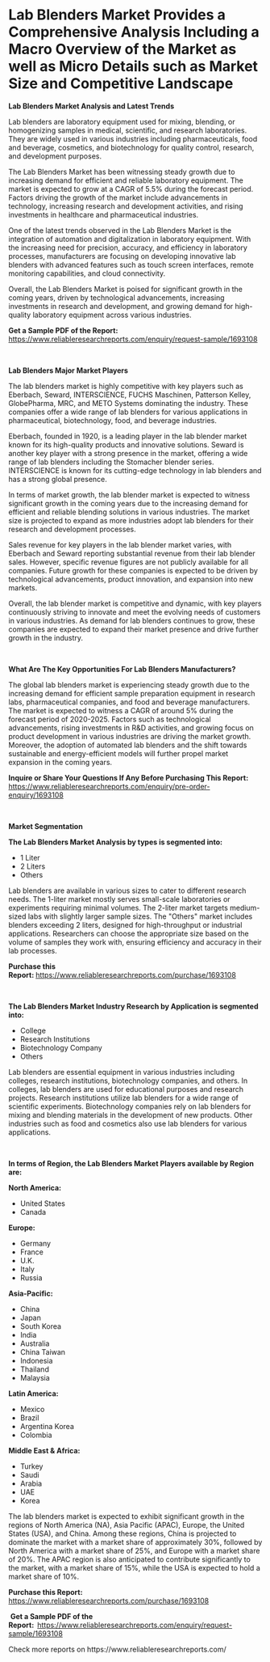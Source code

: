 <p><h1>Lab Blenders Market Provides a Comprehensive Analysis Including a Macro Overview of the Market as well as Micro Details such as Market Size and Competitive Landscape</h1></p><p><strong>Lab Blenders Market Analysis and Latest Trends</strong></p>
<p><p>Lab blenders are laboratory equipment used for mixing, blending, or homogenizing samples in medical, scientific, and research laboratories. They are widely used in various industries including pharmaceuticals, food and beverage, cosmetics, and biotechnology for quality control, research, and development purposes.</p><p>The Lab Blenders Market has been witnessing steady growth due to increasing demand for efficient and reliable laboratory equipment. The market is expected to grow at a CAGR of 5.5% during the forecast period. Factors driving the growth of the market include advancements in technology, increasing research and development activities, and rising investments in healthcare and pharmaceutical industries.</p><p>One of the latest trends observed in the Lab Blenders Market is the integration of automation and digitalization in laboratory equipment. With the increasing need for precision, accuracy, and efficiency in laboratory processes, manufacturers are focusing on developing innovative lab blenders with advanced features such as touch screen interfaces, remote monitoring capabilities, and cloud connectivity.</p><p>Overall, the Lab Blenders Market is poised for significant growth in the coming years, driven by technological advancements, increasing investments in research and development, and growing demand for high-quality laboratory equipment across various industries.</p></p>
<p><strong>Get a Sample PDF of the Report:&nbsp;</strong> <a href="https://www.reliableresearchreports.com/enquiry/request-sample/1693108">https://www.reliableresearchreports.com/enquiry/request-sample/1693108</a></p>
<p>&nbsp;</p>
<p><strong>Lab Blenders Major Market Players</strong></p>
<p><p>The lab blenders market is highly competitive with key players such as Eberbach, Seward, INTERSCIENCE, FUCHS Maschinen, Patterson Kelley, GlobePharma, MRC, and METO Systems dominating the industry. These companies offer a wide range of lab blenders for various applications in pharmaceutical, biotechnology, food, and beverage industries.</p><p>Eberbach, founded in 1920, is a leading player in the lab blender market known for its high-quality products and innovative solutions. Seward is another key player with a strong presence in the market, offering a wide range of lab blenders including the Stomacher blender series. INTERSCIENCE is known for its cutting-edge technology in lab blenders and has a strong global presence.</p><p>In terms of market growth, the lab blender market is expected to witness significant growth in the coming years due to the increasing demand for efficient and reliable blending solutions in various industries. The market size is projected to expand as more industries adopt lab blenders for their research and development processes.</p><p>Sales revenue for key players in the lab blender market varies, with Eberbach and Seward reporting substantial revenue from their lab blender sales. However, specific revenue figures are not publicly available for all companies. Future growth for these companies is expected to be driven by technological advancements, product innovation, and expansion into new markets.</p><p>Overall, the lab blender market is competitive and dynamic, with key players continuously striving to innovate and meet the evolving needs of customers in various industries. As demand for lab blenders continues to grow, these companies are expected to expand their market presence and drive further growth in the industry.</p></p>
<p>&nbsp;</p>
<p><strong>What Are The Key Opportunities For Lab Blenders Manufacturers?</strong></p>
<p><p>The global lab blenders market is experiencing steady growth due to the increasing demand for efficient sample preparation equipment in research labs, pharmaceutical companies, and food and beverage manufacturers. The market is expected to witness a CAGR of around 5% during the forecast period of 2020-2025. Factors such as technological advancements, rising investments in R&D activities, and growing focus on product development in various industries are driving the market growth. Moreover, the adoption of automated lab blenders and the shift towards sustainable and energy-efficient models will further propel market expansion in the coming years.</p></p>
<p><strong>Inquire or Share Your Questions If Any Before Purchasing This Report:</strong> <a href="https://www.reliableresearchreports.com/enquiry/pre-order-enquiry/1693108">https://www.reliableresearchreports.com/enquiry/pre-order-enquiry/1693108</a></p>
<p>&nbsp;</p>
<p><strong>Market Segmentation</strong></p>
<p><strong>The Lab Blenders Market Analysis by types is segmented into:</strong></p>
<p><ul><li>1 Liter</li><li>2 Liters</li><li>Others</li></ul></p>
<p><p>Lab blenders are available in various sizes to cater to different research needs. The 1-liter market mostly serves small-scale laboratories or experiments requiring minimal volumes. The 2-liter market targets medium-sized labs with slightly larger sample sizes. The "Others" market includes blenders exceeding 2 liters, designed for high-throughput or industrial applications. Researchers can choose the appropriate size based on the volume of samples they work with, ensuring efficiency and accuracy in their lab processes.</p></p>
<p><strong>Purchase this Report:&nbsp;</strong><a href="https://www.reliableresearchreports.com/purchase/1693108">https://www.reliableresearchreports.com/purchase/1693108</a></p>
<p>&nbsp;</p>
<p><strong>The Lab Blenders Market Industry Research by Application is segmented into:</strong></p>
<p><ul><li>College</li><li>Research Institutions</li><li>Biotechnology Company</li><li>Others</li></ul></p>
<p><p>Lab blenders are essential equipment in various industries including colleges, research institutions, biotechnology companies, and others. In colleges, lab blenders are used for educational purposes and research projects. Research institutions utilize lab blenders for a wide range of scientific experiments. Biotechnology companies rely on lab blenders for mixing and blending materials in the development of new products. Other industries such as food and cosmetics also use lab blenders for various applications.</p></p>
<p>&nbsp;</p>
<p><strong>In terms of Region, the Lab Blenders Market Players available by Region are:</strong></p>
<p>
    <p> <strong> North America: </strong>
        <ul>
            <li>United States</li>
            <li>Canada</li>
        </ul>
        </p> 
    <p> <strong> Europe: </strong>
        <ul>
            <li>Germany</li>
            <li>France</li>
            <li>U.K.</li>
            <li>Italy</li>
            <li>Russia</li>
        </ul>
        </p> 
    <p> <strong> Asia-Pacific: </strong>
        <ul>
            <li>China</li>
            <li>Japan</li>
            <li>South Korea</li>
            <li>India</li>
            <li>Australia</li>
            <li>China Taiwan</li>
            <li>Indonesia</li>
            <li>Thailand</li>
            <li>Malaysia</li>
        </ul>
        </p> 
    <p> <strong> Latin America: </strong>
        <ul>
            <li>Mexico</li>
            <li>Brazil</li>
            <li>Argentina Korea</li>
            <li>Colombia</li>
        </ul>
        </p> 
    <p> <strong> Middle East & Africa: </strong>
        <ul>
            <li>Turkey</li>
            <li>Saudi</li>
            <li>Arabia</li>
            <li>UAE</li>
            <li>Korea</li>
        </ul>
    </p>
    </p>
<p><p>The lab blenders market is expected to exhibit significant growth in the regions of North America (NA), Asia Pacific (APAC), Europe, the United States (USA), and China. Among these regions, China is projected to dominate the market with a market share of approximately 30%, followed by North America with a market share of 25%, and Europe with a market share of 20%. The APAC region is also anticipated to contribute significantly to the market, with a market share of 15%, while the USA is expected to hold a market share of 10%.</p></p>
<p><strong>Purchase this Report: </strong><a href="https://www.reliableresearchreports.com/purchase/1693108">https://www.reliableresearchreports.com/purchase/1693108</a></p>
<p>&nbsp;<strong>Get a Sample PDF of the Report:&nbsp;&nbsp;</strong><a href="https://www.reliableresearchreports.com/enquiry/request-sample/1693108">https://www.reliableresearchreports.com/enquiry/request-sample/1693108</a></p>
<p><strong></strong></p>
<p>Check more reports on https://www.reliableresearchreports.com/</p>